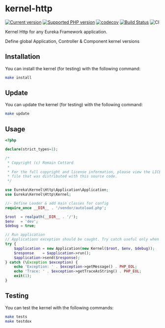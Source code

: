 # kernel-http

[![Current version](https://img.shields.io/packagist/v/eureka/kernel-http.svg?logo=composer)](https://packagist.org/packages/eureka/kernel-http)
[![Supported PHP version](https://img.shields.io/static/v1?logo=php&label=PHP&message=%5E7.4&color=777bb4)](https://packagist.org/packages/eureka/kernel-http)
[![codecov](https://codecov.io/gh/eureka-framework/kernel-http/branch/master/graph/badge.svg)](https://codecov.io/gh/eureka-framework/kernel-http)
[![Build Status](https://travis-ci.org/eureka-framework/kernel-http.svg?branch=master)](https://travis-ci.org/eureka-framework/kernel-http)
![CI](https://github.com/eureka-framework/kernel-http/workflows/CI/badge.svg)

Kernel Http for any Eureka Framework application.

Define global Application, Controller &amp; Component kernel versions


## Installation

You can install the kernel (for testing) with the following command:
```bash
make install
```

## Update

You can update the kernel (for testing) with the following command:
```bash
make update
```

## Usage

```php
<?php

declare(strict_types=1);

/*
 * Copyright (c) Romain Cottard
 *
 * For the full copyright and license information, please view the LICENSE
 * file that was distributed with this source code.
 */

use Eureka\Kernel\Http\Application\Application;
use Eureka\Kernel\Http\Kernel;

//~ Define Loader & add main classes for config
require_once __DIR__ . '/vendor/autoload.php';

$root  = realpath(__DIR__ . '/');
$env   = 'dev';
$debug = true;

// Run application
// Applications exception should be caught. Try catch useful only when you have a bug in kernel component
try {
    $application = new Application(new Kernel($root, $env, $debug));
    $response    = $application->run();
    $application->send($response);
} catch (\Exception $exception) {
    echo 'Exception: ' . $exception->getMessage() . PHP_EOL;
    echo 'Trace: ' . $exception->getTraceAsString() . PHP_EOL;
    exit(1);
}

```



## Testing

You can test the kernel with the following commands:
```bash
make tests
make testdox
```
